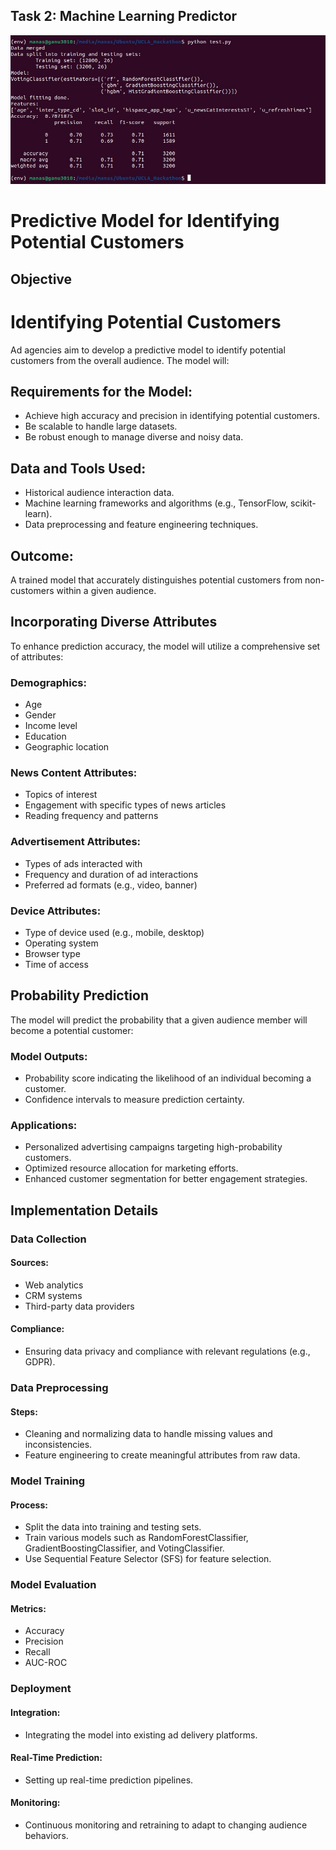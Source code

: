 ## Task 2: Machine Learning Predictor

![Accuracy_Task-2](../data_eval_src/accuracy_task_2.jpg)
# Predictive Model for Identifying Potential Customers

## Objective

# Identifying Potential Customers

Ad agencies aim to develop a predictive model to identify potential customers from the overall audience. The model will:

## Requirements for the Model:
- Achieve high accuracy and precision in identifying potential customers.
- Be scalable to handle large datasets.
- Be robust enough to manage diverse and noisy data.

## Data and Tools Used:
- Historical audience interaction data.
- Machine learning frameworks and algorithms (e.g., TensorFlow, scikit-learn).
- Data preprocessing and feature engineering techniques.

## Outcome:
A trained model that accurately distinguishes potential customers from non-customers within a given audience.

## Incorporating Diverse Attributes
To enhance prediction accuracy, the model will utilize a comprehensive set of attributes:

### Demographics:
- Age
- Gender
- Income level
- Education
- Geographic location

### News Content Attributes:
- Topics of interest
- Engagement with specific types of news articles
- Reading frequency and patterns

### Advertisement Attributes:
- Types of ads interacted with
- Frequency and duration of ad interactions
- Preferred ad formats (e.g., video, banner)

### Device Attributes:
- Type of device used (e.g., mobile, desktop)
- Operating system
- Browser type
- Time of access

## Probability Prediction
The model will predict the probability that a given audience member will become a potential customer:

### Model Outputs:
- Probability score indicating the likelihood of an individual becoming a customer.
- Confidence intervals to measure prediction certainty.

### Applications:
- Personalized advertising campaigns targeting high-probability customers.
- Optimized resource allocation for marketing efforts.
- Enhanced customer segmentation for better engagement strategies.

## Implementation Details

### Data Collection
#### Sources:
- Web analytics
- CRM systems
- Third-party data providers

#### Compliance:
- Ensuring data privacy and compliance with relevant regulations (e.g., GDPR).

### Data Preprocessing
#### Steps:
- Cleaning and normalizing data to handle missing values and inconsistencies.
- Feature engineering to create meaningful attributes from raw data.

### Model Training
#### Process:
- Split the data into training and testing sets.
- Train various models such as RandomForestClassifier, GradientBoostingClassifier, and VotingClassifier.
- Use Sequential Feature Selector (SFS) for feature selection.

### Model Evaluation
#### Metrics:
- Accuracy
- Precision
- Recall
- AUC-ROC

### Deployment
#### Integration:
- Integrating the model into existing ad delivery platforms.

#### Real-Time Prediction:
- Setting up real-time prediction pipelines.

#### Monitoring:
- Continuous monitoring and retraining to adapt to changing audience behaviors.
